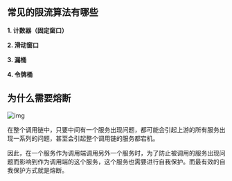 ## 常见的限流算法有哪些

**1. 计数器（固定窗口）**

**2. 滑动窗口**

**3. 漏桶**

**4. 令牌桶**



## 为什么需要熔断

![img](https://cdn.nlark.com/yuque/0/2024/png/45263982/1731565276196-b21b68e2-05a4-440f-92fe-5f4afed29e1a.png?x-oss-process=image%2Fformat%2Cwebp)

在整个调用链中，只要中间有一个服务出现问题，都可能会引起上游的所有服务出现一系列的问题，甚至会引起整个调用链的服务都宕机。

因此，在一个服务作为调用端调用另外一个服务时，为了防止被调用的服务出现问题而影响到作为调用端的这个服务，这个服务也需要进行自我保护。而最有效的自我保护方式就是熔断。



